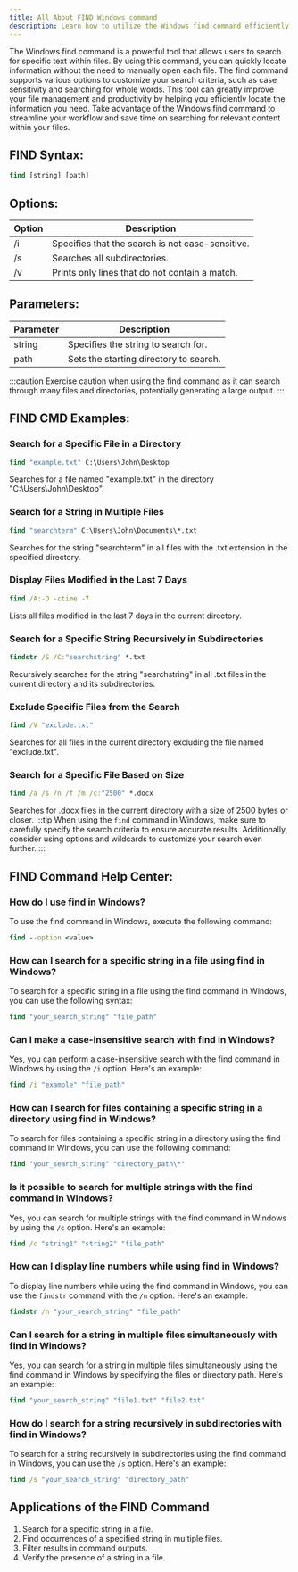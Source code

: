 ```yaml
---
title: All About FIND Windows command
description: Learn how to utilize the Windows find command efficiently to search for specific text within files. Improve your file management and productivity with this powerful tool.
---
```


The Windows find command is a powerful tool that allows users to search for specific text within files. By using this command, you can quickly locate information without the need to manually open each file. The find command supports various options to customize your search criteria, such as case sensitivity and searching for whole words. This tool can greatly improve your file management and productivity by helping you efficiently locate the information you need. Take advantage of the Windows find command to streamline your workflow and save time on searching for relevant content within your files.

## FIND Syntax:
```cmd
find [string] [path]
```

## Options:

| Option     | Description                                     |
|------------|-------------------------------------------------|
| /i         | Specifies that the search is not case-sensitive.|
| /s         | Searches all subdirectories.                    |
| /v         | Prints only lines that do not contain a match.  |

## Parameters:

| Parameter | Description                           |
|-----------|---------------------------------------|
| string    | Specifies the string to search for.   |
| path      | Sets the starting directory to search.|

:::caution
Exercise caution when using the find command as it can search through many files and directories, potentially generating a large output.
:::
## FIND CMD Examples:
### Search for a Specific File in a Directory
```cmd
find "example.txt" C:\Users\John\Desktop
```
Searches for a file named "example.txt" in the directory "C:\Users\John\Desktop".

### Search for a String in Multiple Files
```cmd
find "searchterm" C:\Users\John\Documents\*.txt
```
Searches for the string "searchterm" in all files with the .txt extension in the specified directory.

### Display Files Modified in the Last 7 Days
```cmd
find /A:-D -ctime -7
```
Lists all files modified in the last 7 days in the current directory.

### Search for a Specific String Recursively in Subdirectories
```cmd
findstr /S /C:"searchstring" *.txt
```
Recursively searches for the string "searchstring" in all .txt files in the current directory and its subdirectories.

### Exclude Specific Files from the Search
```cmd
find /V "exclude.txt"
```
Searches for all files in the current directory excluding the file named "exclude.txt".

### Search for a Specific File Based on Size
```cmd
find /a /s /n /f /m /c:"2500" *.docx
```
Searches for .docx files in the current directory with a size of 2500 bytes or closer.
:::tip
When using the `find` command in Windows, make sure to carefully specify the search criteria to ensure accurate results. Additionally, consider using options and wildcards to customize your search even further.
:::

## FIND Command Help Center:

### How do I use find in Windows?
To use the find command in Windows, execute the following command:
```cmd
find --option <value>
```

### How can I search for a specific string in a file using find in Windows?
To search for a specific string in a file using the find command in Windows, you can use the following syntax:
```cmd
find "your_search_string" "file_path"
```

### Can I make a case-insensitive search with find in Windows?
Yes, you can perform a case-insensitive search with the find command in Windows by using the `/i` option. Here's an example:
```cmd
find /i "example" "file_path"
```

### How can I search for files containing a specific string in a directory using find in Windows?
To search for files containing a specific string in a directory using the find command in Windows, you can use the following command:
```cmd
find "your_search_string" "directory_path\*"
```

### Is it possible to search for multiple strings with the find command in Windows?
Yes, you can search for multiple strings with the find command in Windows by using the `/c` option. Here's an example:
```cmd
find /c "string1" "string2" "file_path"
```

### How can I display line numbers while using find in Windows?
To display line numbers while using the find command in Windows, you can use the `findstr` command with the `/n` option. Here's an example:
```cmd
findstr /n "your_search_string" "file_path"
```

### Can I search for a string in multiple files simultaneously with find in Windows?
Yes, you can search for a string in multiple files simultaneously using the find command in Windows by specifying the files or directory path. Here's an example:
```cmd
find "your_search_string" "file1.txt" "file2.txt"
```

### How do I search for a string recursively in subdirectories with find in Windows?
To search for a string recursively in subdirectories using the find command in Windows, you can use the `/s` option. Here's an example:
```cmd
find /s "your_search_string" "directory_path"
```
## Applications of the FIND Command

1. Search for a specific string in a file.
2. Find occurrences of a specified string in multiple files.
3. Filter results in command outputs.
4. Verify the presence of a string in a file.
